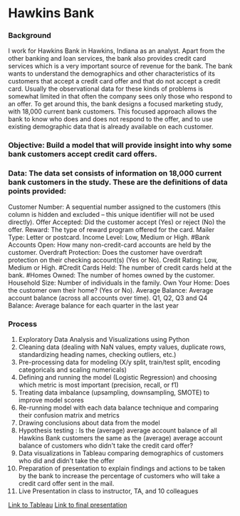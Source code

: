 # Hawkins Bank 


### Background 

I work for Hawkins Bank in Hawkins, Indiana as an analyst. Apart from the other banking and loan services, the bank also provides credit card services which is a very important source of revenue for the bank. The bank wants to understand the demographics and other characteristics of its customers that accept a credit card offer and that do not accept a credit card. Usually the observational data for these kinds of problems is somewhat limited in that often the company sees only those who respond to an offer. To get around this, the bank designs a focused marketing study, with 18,000 current bank customers. This focused approach allows the bank to know who does and does not respond to the offer, and to use existing demographic data that is already available on each customer.

### Objective: Build a model that will provide insight into why some bank customers accept credit card offers.



### Data: The data set consists of information on 18,000 current bank customers in the study. These are the definitions of data points provided:

Customer Number: A sequential number assigned to the customers (this column is hidden and excluded – this unique identifier will not be used directly).
Offer Accepted: Did the customer accept (Yes) or reject (No) the offer. 
Reward: The type of reward program offered for the card.
Mailer Type: Letter or postcard.
Income Level: Low, Medium or High.
#Bank Accounts Open: How many non-credit-card accounts are held by the customer.
Overdraft Protection: Does the customer have overdraft protection on their checking account(s) (Yes or No).
Credit Rating: Low, Medium or High.
#Credit Cards Held: The number of credit cards held at the bank.
#Homes Owned: The number of homes owned by the customer.
Household Size: Number of individuals in the family.
Own Your Home: Does the customer own their home? (Yes or No).
Average Balance: Average account balance (across all accounts over time). Q1, Q2, Q3 and Q4
Balance: Average balance for each quarter in the last year


### Process
1. Exploratory Data Analysis and Visualizations using Python 
2. Cleaning data (dealing with NaN values, empty values, duplicate rows, standardizing heading names, checking outliers, etc.)
3. Pre-processing data for modeling (X/y split, train/test split, encoding categoricals and scaling numericals)
4. Defining and running the model (Logistic Regression) and choosing which metric is most important (precision, recall, or f1)
5. Treating data imbalance (upsampling, downsampling, SMOTE) to improve model scores 
6. Re-running model with each data balance technique and comparing their confusion matrix and metrics
7. Drawing conclusions about data from the model
8. Hypothesis testing : Is the (average) average account balance of all Hawkins Bank customers the same as the (average) average account balance of customers who didn't take the credit card offer?
9. Data visualizations in Tableau comparing demographics of customers who did and didn't take the offer
10. Preparation of presentation to explain findings and actions to be taken by the bank to increase the percentage of customers who will take a credit card offer sent in the mail. 
11. Live Presentation in class to instructor, TA, and 10 colleagues

[Link to Tableau](https://public.tableau.com/shared/PGJZYQ4D3?:display_count=n&:origin=viz_share_link)
[Link to final presentation](https://slides.com/hollydalton/minimal)

